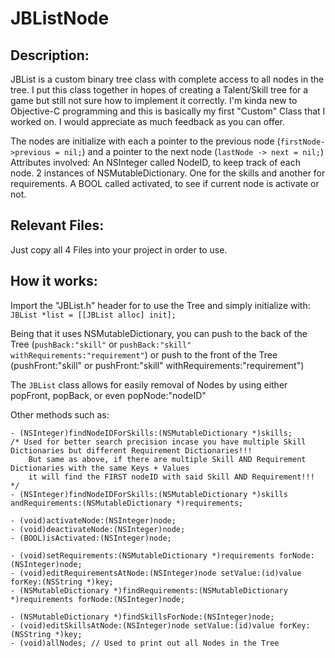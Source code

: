 JBListNode
==========

Description:
------------
JBList is a custom binary tree class with complete access to all nodes in the tree.
I put this class together in hopes of creating a Talent/Skill tree for a game but still not sure how to implement it correctly. 
I'm kinda new to Objective-C programming and this is basically my first "Custom" Class that I worked on. I would appreciate as much feedback as you can offer.

The nodes are initialize with each a pointer to the previous node (`firstNode->previous = nil;`) and a pointer to the next node (`lastNode -> next = nil;`)
Attributes involved:
An NSInteger called NodeID, to keep track of each node.
2 instances of NSMutableDictionary. One for the skills and another for requirements.
A BOOL called activated, to see if current node is activate or not.


Relevant Files:
---------------

Just copy all 4 Files into your project in order to use.

How it works:
-------------

Import the "JBList.h" header for to use the Tree and simply initialize with:
`JBList *list = [[JBList alloc] init];`

Being that it uses NSMutableDictionary, you can push to the back of the Tree (`pushBack:"skill"` or `pushBack:"skill" withRequirements:"requirement"`) or push to the front of the Tree (pushFront:"skill" or pushFront:"skill" withRequirements:"requirement")

The `JBList` class allows for easily removal of Nodes by using either popFront, popBack, or even popNode:"nodeID"

Other methods such as:
``` 
- (NSInteger)findNodeIDForSkills:(NSMutableDictionary *)skills;
/* Used for better search precision incase you have multiple Skill Dictionaries but different Requirement Dictionaries!!!
    But same as above, if there are multiple Skill AND Requirement Dictionaries with the same Keys + Values
    it will find the FIRST nodeID with said Skill AND Requirement!!! 
*/
- (NSInteger)findNodeIDForSkills:(NSMutableDictionary *)skills andRequirements:(NSMutableDictionary *)requirements;

- (void)activateNode:(NSInteger)node;
- (void)deactivateNode:(NSInteger)node;
- (BOOL)isActivated:(NSInteger)node;

- (void)setRequirements:(NSMutableDictionary *)requirements forNode:(NSInteger)node;
- (void)editRequirementsAtNode:(NSInteger)node setValue:(id)value forKey:(NSString *)key;
- (NSMutableDictionary *)findRequirements:(NSMutableDictionary *)requirements forNode:(NSInteger)node;

- (NSMutableDictionary *)findSkillsForNode:(NSInteger)node;
- (void)editSkillsAtNode:(NSInteger)node setValue:(id)value forKey:(NSString *)key;
- (void)allNodes; // Used to print out all Nodes in the Tree
